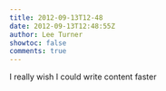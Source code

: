 ```yaml
---
title: 2012-09-13T12-48
date: 2012-09-13T12:48:55Z
author: Lee Turner
showtoc: false
comments: true
---
```


I really wish I could write content faster


